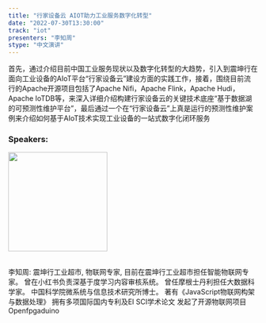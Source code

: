 ```yaml
---
title: "行家设备云 AIOT助力工业服务数字化转型"
date: "2022-07-30T13:30:00"
track: "iot"
presenters: "李知周"
stype: "中文演讲"
---
```

首先，通过介绍目前中国工业服务现状以及数字化转型的大趋势，引入到震坤行在面向工业设备的AIoT平台“行家设备云”建设方面的实践工作，接着，围绕目前流行的Apache开源项目包括了Apache Nifi，Apache Flink，Apache Hudi，Apache IoTDB等，来深入详细介绍构建行家设备云的关键技术底座“基于数据湖的可预测性维护平台”，最后通过一个在“行家设备云”上真是运行的预测性维护案例来介绍如何基于AIoT技术实现工业设备的一站式数字化闭环服务

### Speakers: 
<img src="images/speaker/1012.png" width="200" />

<br>李知周: 震坤行工业超市, 物联网专家, 目前在震坤行工业超市担任智能物联网专家。
曾在小红书负责深基于度学习内容审核系统。
曾任摩根士丹利担任大数据科学家。
中国科学院微系统与信息技术研究所博士。
著有《JavaScript物联网构架与数据处理》
拥有多项国际国内专利及EI SCI学术论文
发起了开源物联网项目Openfpgaduino

 